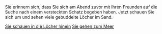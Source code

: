 Sie erinnern sich, dass Sie sich am Abend zuvor mit Ihren
Freunden auf die Suche nach einem versteckten Schatz begeben
haben. Jetzt schauen Sie sich um und sehen viele gebuddelte
Löcher im Sand.

[Sie schauen in die Löcher hinein](../Sandloecher/sandloecher.dm)
[Sie gehen zum Meer](../Meer/meer.dm)

